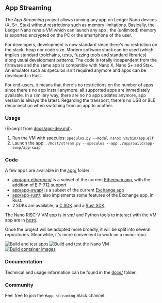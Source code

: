 ## App Streaming

The *App Streaming* project allows running any app on Ledger Nano devices (X, S+, Stax) without restrictions such as memory limitations. Basically, the Ledger Nano runs a VM which can launch any app ; the (unlimited) memory is exported encrypted on the PC or the smartphone of the user.

For developers, development is now standard since there's no restriction on the stack, heap nor code size. Modern software stack can be used (which implies standard toolchains, tests, fuzzing tools and standard libraries) along usual development patterns. The code is totally independent from the firmware and the same app is compatible with Nano X, Nano S+ and Stax. An emulator such as speculos isn't required anymore and apps can be developed in Rust.

For end-users, it means that there's no restrictions on the number of apps since there's no app install anymore: all supported apps are immediately available. In a similary way, there are no no app updates anymore, app version is always the latest. Regarding the transport, there's no USB or BLE deconnection when switching from an app to another.


### Usage

(Excerpt from [docs/app-dev.md](docs/app-dev.md)).

1. Run the VM with speculos: `speculos.py --model nanox vm/bin/app.elf`
2. Launch the app: `./host/stream.py --speculos --app ./app/build/app-swap/app-swap`


### Code

A few apps are available in the [app/](app/) folder:

- [app/app-ethereum/](app/app-ethereum/) is a subset of the current [Ethereum app](https://github.com/LedgerHQ/app-ethereum), with the addition of EIP-712 support
- [app/app-swap/](app/app-ethereum/) is a subset of the current [Exchange app](https://github.com/LedgerHQ/app-exchange)
- [app/app-rust/](app/app-rust/): also implements some features of the Exchange app, in Rust.
- 2 SDKs are available, a [C SDK](app/sdk/) and a [Rust SDK](app/app-rust/src/sdk/).

The Nano RISC-V VM app is in [vm/](vm/) and Python tools to interact with the VM app are in [host/](host/).

Once the project will be adopted more broadly, it will be split into several repositories. Meanwhile, it's more convenient to work on a mono-repo.

[![Build and test apps](https://github.com/LedgerHQ/app-streaming/actions/workflows/apps.yml/badge.svg)](https://github.com/LedgerHQ/app-streaming/actions/workflows/apps.yml)
[![Build and test the Nano VM](https://github.com/LedgerHQ/app-streaming/actions/workflows/vm.yml/badge.svg)](https://github.com/LedgerHQ/app-streaming/actions/workflows/vm.yml)
[![Build container images](https://github.com/LedgerHQ/app-streaming/actions/workflows/build-packages.yml/badge.svg)](https://github.com/LedgerHQ/app-streaming/actions/workflows/build-packages.yml)


### Documentation

Technical and usage information can be found in the [docs/](docs/) folder.


### Community

Feel free to join the `#app-streaming` Slack channel.
